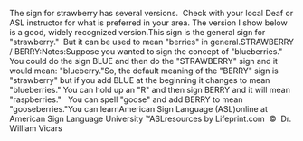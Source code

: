 The sign for strawberry has several versions.  Check with your 
			local Deaf or ASL instructor for what is preferred in your area. The 
			version I show below is a good, widely recognized version.This sign is the general sign for "strawberry."  But it can be used to 
	mean "berries" in general.STRAWBERRY / BERRY:Notes:Suppose you wanted to sign the concept of "blueberries."  You 
			could do the sign BLUE and then do the "STRAWBERRY" sign and it 
			would mean: "blueberry."So, the default meaning of the "BERRY" sign is "strawberry" but if 
			you add BLUE at the beginning it changes to mean "blueberries." You 
			can hold up an "R" and then sign BERRY and it will mean 
			"raspberries."   You can spell "goose" and add BERRY to 
			mean "gooseberries."You can learnAmerican Sign Language (ASL)online at American Sign Language University ™ASLresources by Lifeprint.com  ©  Dr. William Vicars